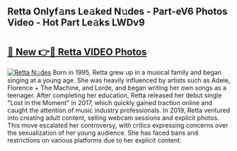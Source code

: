 ## Retta Onlyf𝚊ns Le𝚊ked N𝚞des - Part-eV6 Photos Video - Hot Part Le𝚊ks LWDv9

# <h2><a href="http://ab4446.deff.icu/?id=Retta">🔗 New 👉🔴 Retta VIDEO Photos</a></h2>

[![Retta N𝚞des](https://i.imgur.com/rIISA9y.gif)](http://ab4446.deff.icu/?id=Retta)
Born in 1995, Retta grew up in a musical family and began singing at a young age. She was heavily influenced by artists such as Adele, Florence + The Machine, and Lorde, and began writing her own songs as a teenager. After completing her education, Retta released her debut single "Lost in the Moment" in 2017, which quickly gained traction online and caught the attention of music industry professionals. In 2019, Retta ventured into creating adult content, selling webcam sessions and explicit photos. This move escalated her controversy, with critics expressing concerns over the sexualization of her young audience. She has faced bans and restrictions on various platforms due to her explicit content.
